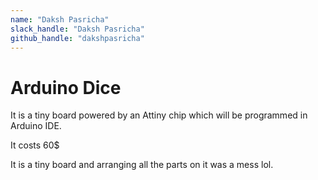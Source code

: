 ```yaml
---
name: "Daksh Pasricha"
slack_handle: "Daksh Pasricha"
github_handle: "dakshpasricha"
---
```


# Arduino Dice

It is a tiny board powered by an Attiny chip which will be programmed in Arduino IDE.

It costs 60$

It is a tiny board and arranging all the parts on it was a mess lol.